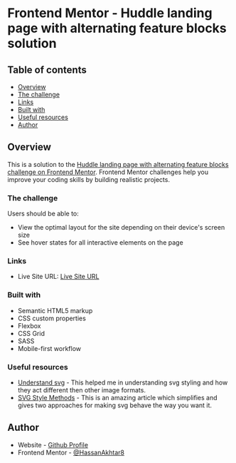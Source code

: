 # Frontend Mentor - Huddle landing page with alternating feature blocks solution



## Table of contents

- [Overview](#overview)
- [The challenge](#the-challenge)
- [Links](#links)
- [Built with](#built-with)
- [Useful resources](#useful-resources)
- [Author](#author)


## Overview

This is a solution to the [Huddle landing page with alternating feature blocks challenge on Frontend Mentor](https://www.frontendmentor.io/challenges/huddle-landing-page-with-alternating-feature-blocks-5ca5f5981e82137ec91a5100). Frontend Mentor challenges help you improve your coding skills by building realistic projects. 

### The challenge

Users should be able to:

- View the optimal layout for the site depending on their device's screen size
- See hover states for all interactive elements on the page



### Links

- Live Site URL: [Live Site URL]()

### Built with

- Semantic HTML5 markup
- CSS custom properties
- Flexbox
- CSS Grid
- SASS
- Mobile-first workflow



### Useful resources

- [Understand svg](https://www.geeksforgeeks.org/how-to-make-an-svg-scale-with-its-parent-container/) - This helped me in understanding svg styling and how they act different then other image formats.
- [SVG Style Methods](https://www.geeksforgeeks.org/how-to-make-an-svg-scale-with-its-parent-container/) - This is an amazing article which simplifies and gives two approaches for making svg behave the way you want it.


## Author

- Website - [Github Profile](https://github.com/HassanAkhtar8)
- Frontend Mentor - [@HassanAkhtar8](https://www.frontendmentor.io/profile/HassanAkhtar8)

